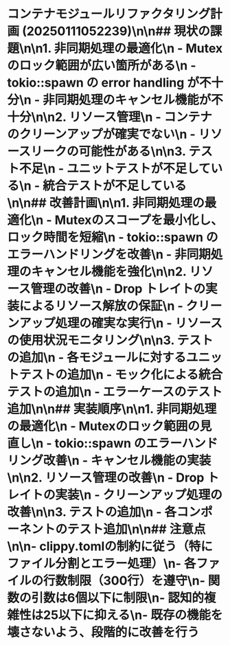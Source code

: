 # コンテナモジュールリファクタリング計画 (20250111052239)\n\n## 現状の課題\n\n1. 非同期処理の最適化\n   - Mutex のロック範囲が広い箇所がある\n   - tokio::spawn の error handling が不十分\n   - 非同期処理のキャンセル機能が不十分\n\n2. リソース管理\n   - コンテナのクリーンアップが確実でない\n   - リソースリークの可能性がある\n\n3. テスト不足\n   - ユニットテストが不足している\n   - 統合テストが不足している\n\n## 改善計画\n\n1. 非同期処理の最適化\n   - Mutexのスコープを最小化し、ロック時間を短縮\n   - tokio::spawn のエラーハンドリングを改善\n   - 非同期処理のキャンセル機能を強化\n\n2. リソース管理の改善\n   - Drop トレイトの実装によるリソース解放の保証\n   - クリーンアップ処理の確実な実行\n   - リソースの使用状況モニタリング\n\n3. テストの追加\n   - 各モジュールに対するユニットテストの追加\n   - モック化による統合テストの追加\n   - エラーケースのテスト追加\n\n## 実装順序\n\n1. 非同期処理の最適化\n   - Mutexのロック範囲の見直し\n   - tokio::spawn のエラーハンドリング改善\n   - キャンセル機能の実装\n\n2. リソース管理の改善\n   - Drop トレイトの実装\n   - クリーンアップ処理の改善\n\n3. テストの追加\n   - 各コンポーネントのテスト追加\n\n## 注意点\n\n- clippy.tomlの制約に従う（特にファイル分割とエラー処理）\n- 各ファイルの行数制限（300行）を遵守\n- 関数の引数は6個以下に制限\n- 認知的複雑性は25以下に抑える\n- 既存の機能を壊さないよう、段階的に改善を行う
